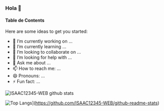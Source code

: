 ### Hola 👋


#### Table de Contents


Here are some ideas to get you started:

- 🔭 I’m currently working on ...
- 🌱 I’m currently learning ...
- 👯 I’m looking to collaborate on ...
- 🤔 I’m looking for help with ...
- 💬 Ask me about ...
- 📫 How to reach me: ...
- 😄 Pronouns: ...
- ⚡ Fun fact: ...

![ISAAC12345-WEB github stats](https://github-readme-stats.vercel.app/api?username=ISAAC12345-WEB&show_icons=true&title_color=fff&icon_color=018eff&text_color=ECECEC&bg_color=000000)

![Top Langs](https://github-readme-stats.vercel.app/api/top-langs/?username=ISAAC12345-WEB&title_color=fff&bg_color=018eff&hide=html,css)](https://github.com/ISAAC12345-WEB/github-readme-stats)
